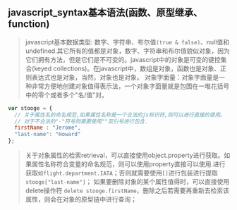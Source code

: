 ## javascript_syntax基本语法(函数、原型继承、function)
> javascript基本数据类型: 数字、字符串、布尔值`(true & false)`、null值和undefined.其它所有的值都是对象，数字、字符串和布尔值貌似对象，因为它们拥有方法，但是它们是不可变的。javascript中的对象是可变的键控集合(keyed collections)。在javascript中，数组是对象，函数也是对象、正则表达式也是对象，当然，对象也是对象。 
> 对象字面量：对象字面量是一种非常方便地创建对象值得表示法，一个对象字面量就是包围在一堆花括号中的零个或者多个"名/值"对。
```javascript
var stooge = {
  // 关于属性名的命名规范,如果属性名称是一个合法的js标识符,则可以进行直接的使用。
  // 对于不合法的"-"符号则需要使用""双引号进行包含.
  firstName : "Jerome",
  "last-name": "Howard"
};
```
> 关于对象属性的检索retrieval，可以直接使用object.property进行获取。如果属性名称符合变量的命名规范，则可以使用property直接可以使用.进行获取`如flight.department.IATA`；否则就需要使用`[]`进行包装进行提取`stooge["last-name"]`；
如果要删除对象的某个属性值得时，可以直接使用delete操作符 `delete stooge.firstName`，删除之后若需要再重新去检索该属性，则会在对象的原型链中进行查询；